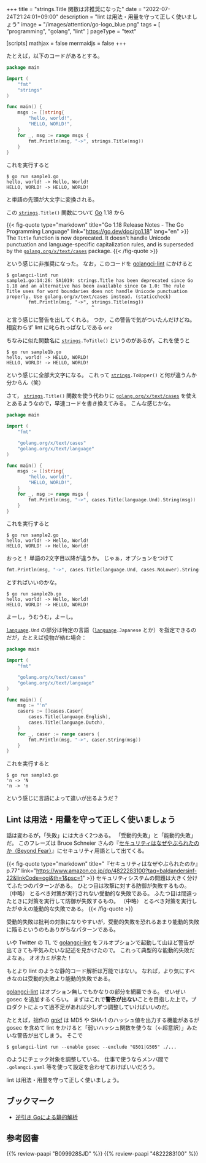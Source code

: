+++
title = "strings.Title 関数は非推奨になった"
date =  "2022-07-24T21:24:01+09:00"
description = "lint は用法・用量を守って正しく使いましょう"
image = "/images/attention/go-logo_blue.png"
tags = [ "programming", "golang", "lint" ]
pageType = "text"

[scripts]
  mathjax = false
  mermaidjs = false
+++

たとえば，以下のコードがあるとする。

```go
package main

import (
    "fmt"
    "strings"
)

func main() {
    msgs := []string{
        "hello, world!",
        "HELLO, WORLD!",
    }
    for _, msg := range msgs {
        fmt.Println(msg, "->", strings.Title(msg))
    }
}
```

これを実行すると

```text
$ go run sample1.go
hello, world! -> Hello, World!
HELLO, WORLD! -> HELLO, WORLD!
```

と単語の先頭が大文字に変換される。

この [`strings`]`.Title()` 関数について [Go] 1.18 から

{{< fig-quote type="markdown" title="Go 1.18 Release Notes - The Go Programming Language" link="https://go.dev/doc/go1.18" lang="en" >}}
The `Title` function is now deprecated. It doesn't handle Unicode punctuation and language-specific capitalization rules, and is superseded by the [`golang.org/x/text/cases`](https://golang.org/x/text/cases) package.
{{< /fig-quote >}}

という感じに非推奨になった。
なお，このコードを [golangci-lint] にかけると

```text
$ golangci-lint run
sample1.go:14:26: SA1019: strings.Title has been deprecated since Go 1.18 and an alternative has been available since Go 1.0: The rule Title uses for word boundaries does not handle Unicode punctuation properly. Use golang.org/x/text/cases instead. (staticcheck)
        fmt.Println(msg, "->", strings.Title(msg))
                               ^
```

と言う感じに警告を出してくれる。
つか，この警告で気がついたんだけどね。
相変わらず lint に叱られっぱなしである `orz`

ちなみに似た関数名に [`strings`]`.ToTitle()` というのがあるが，これを使うと

```text
$ go run sample1b.go
hello, world! -> HELLO, WORLD!
HELLO, WORLD! -> HELLO, WORLD!
```

という感じに全部大文字になる。
これって [`strings`]`.ToUpper()` と何が違うんか分からん（笑）

さて， [`strings`]`.Title()` 関数を使う代わりに [`golang.org/x/text/cases`] を使えとあるようなので，早速コードを書き換えてみる。
こんな感じかな。

```go {hl_lines=[16]}
package main

import (
    "fmt"

    "golang.org/x/text/cases"
    "golang.org/x/text/language"
)

func main() {
    msgs := []string{
        "hello, world!",
        "HELLO, WORLD!",
    }
    for _, msg := range msgs {
        fmt.Println(msg, "->", cases.Title(language.Und).String(msg))
    }
}
```

これを実行すると

```text
$ go run sample2.go
hello, world! -> Hello, World!
HELLO, WORLD! -> Hello, World!
```

おっと！ 単語の2文字目以降が違うか。
じゃぁ，オプションをつけて

```go
fmt.Println(msg, "->", cases.Title(language.Und, cases.NoLower).String(msg))
```

とすればいいのかな。

```text
$ go run sample2b.go
hello, world! -> Hello, World!
HELLO, WORLD! -> HELLO, WORLD!
```

よーし，うむうむ，よーし。

[`language`][`golang.org/x/text/language`]`.Und` の部分は特定の言語（[`language`][`golang.org/x/text/language`]`.Japanese` とか）を指定できるのだが，たとえば役物が絡む場合：

```go
package main

import (
    "fmt"

    "golang.org/x/text/cases"
    "golang.org/x/text/language"
)

func main() {
    msg := "'n"
    casers := []cases.Caser{
        cases.Title(language.English),
        cases.Title(language.Dutch),
    }
    for _, caser := range casers {
        fmt.Println(msg, "->", caser.String(msg))
    }
}
```

これを実行すると

```text
$ go run sample3.go
'n -> 'N
'n -> 'n
```

という感じに言語によって違いが出るようだ？

## Lint は用法・用量を守って正しく使いましょう

話は変わるが，「失敗」には大きく2つある。
「受動的失敗」と「能動的失敗」だ。
このフレーズは Bruce Schneier さんの『[セキュリティはなぜやぶられたのか（Beyond Fear）](https://www.amazon.co.jp/dp/4822283100?tag=baldandersinf-22&linkCode=ogi&th=1&psc=1)』にセキュリティ用語として出てくる。

{{< fig-quote type="markdown" title="『セキュリティはなぜやぶられたのか』p.77" link="https://www.amazon.co.jp/dp/4822283100?tag=baldandersinf-22&linkCode=ogi&th=1&psc=1" >}}
セキュリティシステムの問題は大きく分けてふたつのパターンがある。
ひとつ目は攻撃に対する防御が失敗するもの。
（中略）
とるべき対策が実行されない受動的な失敗である。
ふたつ目は間違ったときに対策を実行して防御が失敗するもの。
（中略）
とるべき対策を実行したがゆえの能動的な失敗である。
{{< /fig-quote >}}

受動的失敗は批判の対象になりやすいが，受動的失敗を恐れるあまり能動的失敗に陥るというのもありがちなパターンである。

いや Twitter の TL で [golangci-lint] をフルオプションで起動して山ほど警告が出てきても平気みたいな記述を見かけたので。
これって典型的な能動的失敗だよなぁ。
オオカミが来た！

もとより lint のような静的コード解析は万能ではない。
なれば，より気にすべきなのは受動的失敗より能動的失敗である。

[golangci-lint] はオプション無しでもかなりの部分を網羅できる。
せいぜい gosec を追加するくらい。
まずはこれで**警告が出ない**ことを目指した上で，プロダクトによって過不足があれば少しずつ調整していけばいいのだ。

たとえば，拙作の [gnkf] は MD5 や SHA-1 のハッシュ値を出力する機能があるが gosec を含めて lint をかけると「弱いハッシュ関数を使うな（←超意訳）」みたいな警告が出てしまう。
そこで

```text
$ golangci-lint run --enable gosec --exclude "G501|G505" ./...
```

のようにチェック対象を調整している。
仕事で使うならメンバ間で `.golangci.yaml` 等を使って設定を合わせておけばいいだろう。

lint は用法・用量を守って正しく使いましょう。

## ブックマーク

- [逆引き Goによる静的解析](https://zenn.dev/tenntenn/books/d168faebb1a739)

[Go]: https://go.dev/
[golangci-lint]: https://golangci-lint.run/
[`strings`]: https://pkg.go.dev/strings "strings package - strings - Go Packages"
[`golang.org/x/text/cases`]: https://pkg.go.dev/golang.org/x/text/cases "cases package - golang.org/x/text/cases - Go Packages"
[`golang.org/x/text/language`]: https://pkg.go.dev/golang.org/x/text/language "language package - golang.org/x/text/language - Go Packages"
[gnkf]: https://github.com/goark/gnkf "goark/gnkf: Network Kanji Filter by Golang"

## 参考図書

{{% review-paapi "B099928SJD" %}} <!-- プログラミング言語Go -->
{{% review-paapi "4822283100" %}} <!-- セキュリティはなぜやぶられたのか -->
